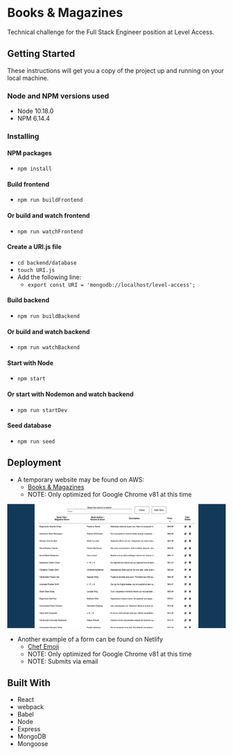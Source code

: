 # Books & Magazines

Technical challenge for the Full Stack Engineer position at Level Access.

## Getting Started

These instructions will get you a copy of the project up and running on your local machine.

### Node and NPM versions used

- Node 10.18.0
- NPM 6.14.4

### Installing

#### NPM packages

- `npm install`

#### Build frontend

- `npm run buildFrontend`

#### Or build and watch frontend

- `npm run watchFrontend`

#### Create a URI.js file
- `cd backend/database`
- `touch URI.js`
- Add the following line:
  - `export const URI = 'mongodb://localhost/level-access';`

#### Build backend

- `npm run buildBackend`

#### Or build and watch backend

- `npm run watchBackend`

#### Start with Node

- `npm start`

#### Or start with Nodemon and watch backend

- `npm run startDev`

#### Seed database

- `npm run seed`

## Deployment

- A temporary website may be found on AWS:
  - [Books & Magazines](http://ec2-3-23-88-197.us-east-2.compute.amazonaws.com:50000/)
  - NOTE: Only optimized for Google Chrome v81 at this time

![Books & Magazines](screenshot.png)

- Another example of a form can be found on Netlify
  - [Chef Emoji](https://chef-emoji.netlify.app/)
  - NOTE: Only optimized for Google Chrome v81 at this time
  - NOTE: Submits via email

## Built With

- React
- webpack
- Babel
- Node
- Express
- MongoDB
- Mongoose